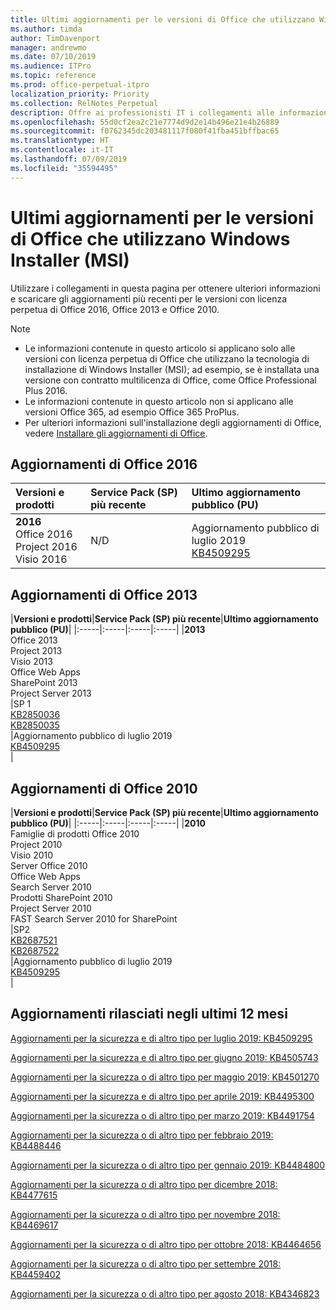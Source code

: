 ```yaml
---
title: Ultimi aggiornamenti per le versioni di Office che utilizzano Windows Installer (MSI)
ms.author: timda
author: TimDavenport
manager: andrewmo
ms.date: 07/10/2019
ms.audience: ITPro
ms.topic: reference
ms.prod: office-perpetual-itpro
localization_priority: Priority
ms.collection: RelNotes_Perpetual
description: Offre ai professionisti IT i collegamenti alle informazioni sugli aggiornamenti più recenti delle versioni con licenza perpetua di Office 2016, Office 2013 e Office 2010
ms.openlocfilehash: 55d0cf2ea2c21e7774d9d2e14b496e21e4b26889
ms.sourcegitcommit: f0762345dc203481117f080f41fba451bffbac65
ms.translationtype: HT
ms.contentlocale: it-IT
ms.lasthandoff: 07/09/2019
ms.locfileid: "35594495"
---
```

# <a name="latest-updates-for-versions-of-office-that-use-windows-installer-msi"></a>Ultimi aggiornamenti per le versioni di Office che utilizzano Windows Installer (MSI)

Utilizzare i collegamenti in questa pagina per ottenere ulteriori informazioni e scaricare gli aggiornamenti più recenti per le versioni con licenza perpetua di Office 2016, Office 2013 e Office 2010.
  
 
> [!NOTE]
> - Le informazioni contenute in questo articolo si applicano solo alle versioni con licenza perpetua di Office che utilizzano la tecnologia di installazione di Windows Installer (MSI); ad esempio, se è installata una versione con contratto multilicenza di Office, come Office Professional Plus 2016.
> - Le informazioni contenute in questo articolo non si applicano alle versioni Office 365, ad esempio Office 365 ProPlus.
> - Per ulteriori informazioni sull'installazione degli aggiornamenti di Office, vedere [Installare gli aggiornamenti di Office](https://support.office.com/article/2ab296f3-7f03-43a2-8e50-46de917611c5). 


## <a name="office-2016-updates"></a>Aggiornamenti di Office 2016

|**Versioni e prodotti**|**Service Pack (SP) più recente**|**Ultimo aggiornamento pubblico (PU)**|
|:-----|:-----|:-----|
|**2016** <br/> Office 2016  <br/> Project 2016  <br/> Visio 2016  <br/> |N/D  <br/> |Aggiornamento pubblico di luglio 2019  <br/> [KB4509295](https://support.microsoft.com/help/4509295) <br/> |
   
## <a name="office-2013-updates"></a>Aggiornamenti di Office 2013

|**Versioni e prodotti**|**Service Pack (SP) più recente**|**Ultimo aggiornamento pubblico (PU)**|
|:-----|:-----|:-----|:-----|
|**2013** <br/> Office 2013  <br/> Project 2013  <br/> Visio 2013  <br/> Office Web Apps  <br/> SharePoint 2013  <br/> Project Server 2013  <br/> |SP 1 <br/> [KB2850036](https://support.microsoft.com/kb/2850036) <br/>[KB2850035](https://support.microsoft.com/kb/2850035) <br/> |Aggiornamento pubblico di luglio 2019  <br/> [KB4509295](https://support.microsoft.com/help/4509295) <br/> |
   
## <a name="office-2010-updates"></a>Aggiornamenti di Office 2010

|**Versioni e prodotti**|**Service Pack (SP) più recente**|**Ultimo aggiornamento pubblico (PU)**|
|:-----|:-----|:-----|:-----|
|**2010** <br/> Famiglie di prodotti Office 2010  <br/> Project 2010  <br/> Visio 2010  <br/> Server Office 2010  <br/> Office Web Apps  <br/> Search Server 2010  <br/> Prodotti SharePoint 2010  <br/> Project Server 2010  <br/> FAST Search Server 2010 for SharePoint  <br/> |SP2 <br/>[KB2687521](https://support.microsoft.com/kb/2687521) <br/> [KB2687522](https://support.microsoft.com/kb/2687522) <br/> |Aggiornamento pubblico di luglio 2019  <br/> [KB4509295](https://support.microsoft.com/help/4509295) <br/>|
   

   
## <a name="updates-released-in-past-12-months"></a>Aggiornamenti rilasciati negli ultimi 12 mesi

[Aggiornamenti per la sicurezza e di altro tipo per luglio 2019: KB4509295](https://support.microsoft.com/help/4509295)

[Aggiornamenti per la sicurezza e di altro tipo per giugno 2019: KB4505743](https://support.microsoft.com/help/4505743)

[Aggiornamenti per la sicurezza o di altro tipo per maggio 2019: KB4501270](https://support.microsoft.com/it-IT/help/4501270)

[Aggiornamenti per la sicurezza e di altro tipo per aprile 2019: KB4495300](https://support.microsoft.com/it-IT/help/4495300)

[Aggiornamenti per la sicurezza o di altro tipo per marzo 2019: KB4491754](https://support.microsoft.com/it-IT/help/4491754) 

[Aggiornamenti per la sicurezza o di altro tipo per febbraio 2019: KB4488446](https://support.microsoft.com/help/4488446)

[Aggiornamenti per la sicurezza o di altro tipo per gennaio 2019: KB4484800](https://support.microsoft.com/help/4484800)

[Aggiornamenti per la sicurezza o di altro tipo per dicembre 2018: KB4477615](https://support.microsoft.com/help/4477615)

[Aggiornamenti per la sicurezza o di altro tipo per novembre 2018: KB4469617](https://support.microsoft.com/help/4469617)

[Aggiornamenti per la sicurezza o di altro tipo per ottobre 2018: KB4464656](https://support.microsoft.com/help/4464656)

[Aggiornamenti per la sicurezza o di altro tipo per settembre 2018: KB4459402](https://support.microsoft.com/help/4459402) 

[Aggiornamenti per la sicurezza o di altro tipo per agosto 2018: KB4346823](https://support.microsoft.com/help/4346823)   

   

  


  
 
  
 
  

  
   
  
